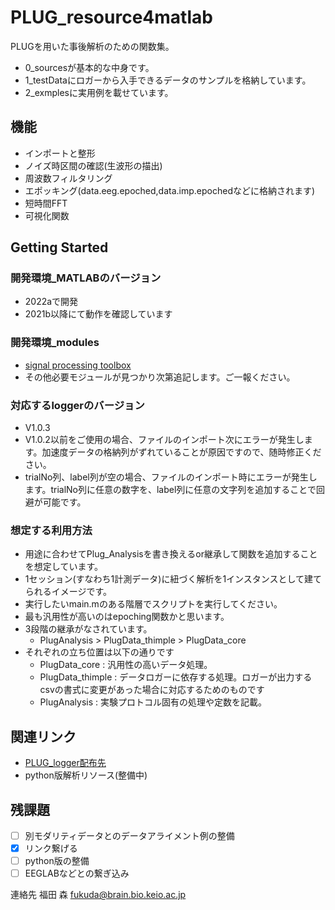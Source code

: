 # PLUG_resource4matlab
PLUGを用いた事後解析のための関数集。
- 0_sourcesが基本的な中身です。
- 1_testDataにロガーから入手できるデータのサンプルを格納しています。
- 2_exmplesに実用例を載せています。
## 機能
- インポートと整形
- ノイズ時区間の確認(生波形の描出)
- 周波数フィルタリング
- エポッキング(data.eeg.epoched,data.imp.epochedなどに格納されます)
- 短時間FFT
- 可視化関数
## Getting Started
### 開発環境_MATLABのバージョン
- 2022aで開発
- 2021b以降にて動作を確認しています
### 開発環境_modules
- [signal processing toolbox](https://jp.mathworks.com/products/signal.html)
- その他必要モジュールが見つかり次第追記します。ご一報ください。
### 対応するloggerのバージョン
- V1.0.3
- V1.0.2以前をご使用の場合、ファイルのインポート次にエラーが発生します。加速度データの格納列がずれていることが原因ですので、随時修正ください。
- trialNo列、label列が空の場合、ファイルのインポート時にエラーが発生します。trialNo列に任意の数字を、label列に任意の文字列を追加することで回避が可能です。
### 想定する利用方法
- 用途に合わせてPlug_Analysisを書き換えるor継承して関数を追加することを想定しています。
- 1セッション(すなわち1計測データ)に紐づく解析を1インスタンスとして建てられるイメージです。
- 実行したいmain.mのある階層でスクリプトを実行してください。
- 最も汎用性が高いのはepoching関数かと思います。
- 3段階の継承がなされています。
  - PlugAnalysis > PlugData_thimple > PlugData_core
- それぞれの立ち位置は以下の通りです
  - PlugData_core : 汎用性の高いデータ処理。
  - PlugData_thimple : データロガーに依存する処理。ロガーが出力するcsvの書式に変更があった場合に対応するためのものです
  - PlugAnalysis : 実験プロトコル固有の処理や定数を記載。



## 関連リンク
- [PLUG_logger配布先](https://drive.google.com/drive/folders/1Ubncn51XVxTQvzBBvWvCVQYMFGrulUmm)
- python版解析リソース(整備中)

## 残課題
- [ ] 別モダリティデータとのデータアライメント例の整備
- [x] リンク繋げる
- [ ] python版の整備
- [ ] EEGLABなどとの繋ぎ込み

連絡先
福田 森
fukuda@brain.bio.keio.ac.jp
